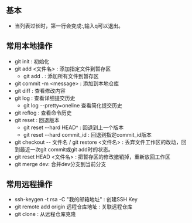 ## 基本
+ 当列表过长时，第一行会变成:,输入q可以退出。
## 常用本地操作
+ git init : 初始化
+ git add &lt;文件名&gt; : 添加指定文件到暂存区
    - git add . : 添加所有文件到暂存区
+ git commit -m &lt;message&gt; : 添加到本地仓库
+ git diff : 查看修改内容
+ git log : 查看详细提交历史
    - git log --pretty=oneline 查看简化提交历史
+ git reflog : 查看命令历史
+ git reset : 回退版本
    - git reset --hard HEAD^ : 回退到上一个版本
    - git reset --hard commit_id : 回退到指定commit_id版本
+ git checkout -- 文件名 / git restore &lt;文件名&gt; : 丢弃文件工作区的改动，回到最近一次git commit或git add时的状态。
+ git reset HEAD &lt;文件名&gt; : 把暂存区的修改撤销掉，重新放回工作区
+ git merge dev: 合并dev分支到当前分支
## 常用远程操作
+ ssh-keygen -t rsa -C "我的邮箱地址" : 创建SSH Key
+ git remote add origin 远程仓库地址 : 关联远程仓库
+ git clone : 从远程仓库克隆